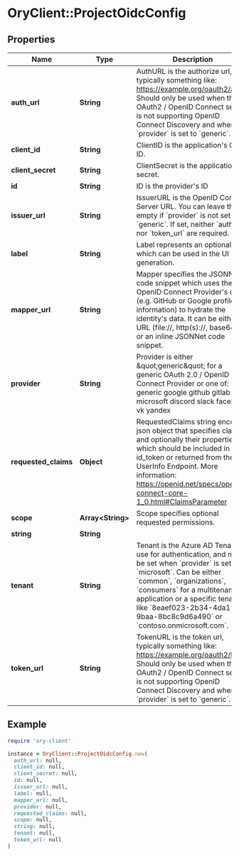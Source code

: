 # OryClient::ProjectOidcConfig

## Properties

| Name | Type | Description | Notes |
| ---- | ---- | ----------- | ----- |
| **auth_url** | **String** | AuthURL is the authorize url, typically something like: https://example.org/oauth2/auth Should only be used when the OAuth2 / OpenID Connect server is not supporting OpenID Connect Discovery and when &#x60;provider&#x60; is set to &#x60;generic&#x60;. | [optional] |
| **client_id** | **String** | ClientID is the application&#39;s Client ID. | [optional] |
| **client_secret** | **String** | ClientSecret is the application&#39;s secret. | [optional] |
| **id** | **String** | ID is the provider&#39;s ID | [optional] |
| **issuer_url** | **String** | IssuerURL is the OpenID Connect Server URL. You can leave this empty if &#x60;provider&#x60; is not set to &#x60;generic&#x60;. If set, neither &#x60;auth_url&#x60; nor &#x60;token_url&#x60; are required. | [optional] |
| **label** | **String** | Label represents an optional label which can be used in the UI generation. | [optional] |
| **mapper_url** | **String** | Mapper specifies the JSONNet code snippet which uses the OpenID Connect Provider&#39;s data (e.g. GitHub or Google profile information) to hydrate the identity&#39;s data.  It can be either a URL (file://, http(s)://, base64://) or an inline JSONNet code snippet. | [optional] |
| **provider** | **String** | Provider is either \&quot;generic\&quot; for a generic OAuth 2.0 / OpenID Connect Provider or one of: generic google github gitlab microsoft discord slack facebook vk yandex | [optional] |
| **requested_claims** | **Object** | RequestedClaims string encoded json object that specifies claims and optionally their properties which should be included in the id_token or returned from the UserInfo Endpoint.  More information: https://openid.net/specs/openid-connect-core-1_0.html#ClaimsParameter | [optional] |
| **scope** | **Array&lt;String&gt;** | Scope specifies optional requested permissions. | [optional] |
| **string** | **String** |  | [optional] |
| **tenant** | **String** | Tenant is the Azure AD Tenant to use for authentication, and must be set when &#x60;provider&#x60; is set to &#x60;microsoft&#x60;. Can be either &#x60;common&#x60;, &#x60;organizations&#x60;, &#x60;consumers&#x60; for a multitenant application or a specific tenant like &#x60;8eaef023-2b34-4da1-9baa-8bc8c9d6a490&#x60; or &#x60;contoso.onmicrosoft.com&#x60;. | [optional] |
| **token_url** | **String** | TokenURL is the token url, typically something like: https://example.org/oauth2/token Should only be used when the OAuth2 / OpenID Connect server is not supporting OpenID Connect Discovery and when &#x60;provider&#x60; is set to &#x60;generic&#x60;. | [optional] |

## Example

```ruby
require 'ory-client'

instance = OryClient::ProjectOidcConfig.new(
  auth_url: null,
  client_id: null,
  client_secret: null,
  id: null,
  issuer_url: null,
  label: null,
  mapper_url: null,
  provider: null,
  requested_claims: null,
  scope: null,
  string: null,
  tenant: null,
  token_url: null
)
```

